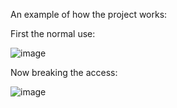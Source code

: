 An example of how the project works:

First the normal use:

![image](https://github.com/Inf0sth/School_works/assets/106565371/3ecc4da8-423b-43cf-9193-d38bec4d8b1d)


Now breaking the access:

![image](https://github.com/Inf0sth/School_works/assets/106565371/e68fe5da-0069-4c6d-ae23-da4414a49645)
